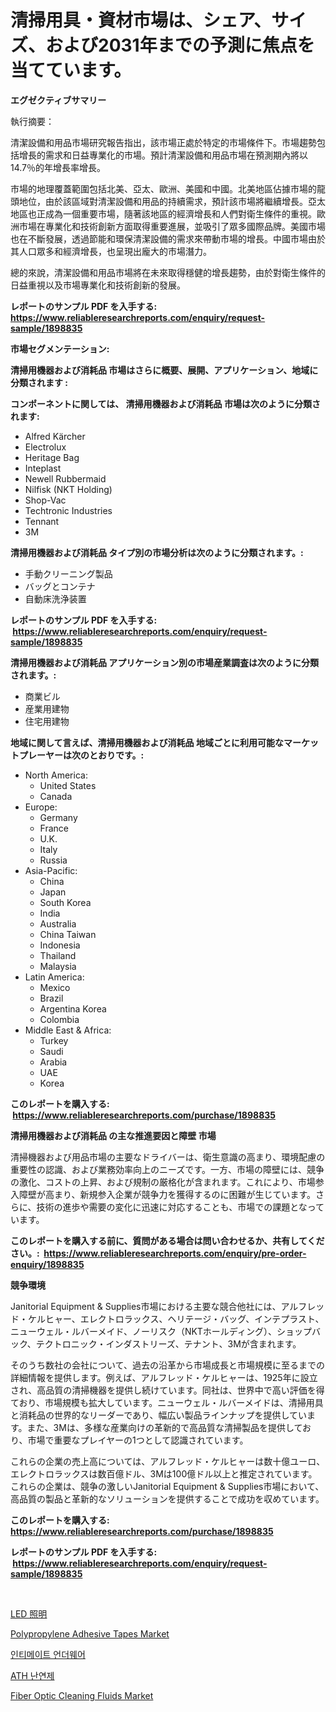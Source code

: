 <p><h1>清掃用具・資材市場は、シェア、サイズ、および2031年までの予測に焦点を当てています。</h1></p><p><strong>エグゼクティブサマリー</strong></p>
<p><p>執行摘要：</p><p>清潔設備和用品市場研究報告指出，該市場正處於特定的市場條件下。市場趨勢包括增長的需求和日益專業化的市場。預計清潔設備和用品市場在預測期內將以14.7％的年增長率增長。</p><p>市場的地理覆蓋範圍包括北美、亞太、歐洲、美國和中國。北美地區佔據市場的龍頭地位，由於該區域對清潔設備和用品的持續需求，預計該市場將繼續增長。亞太地區也正成為一個重要市場，隨著該地區的經濟增長和人們對衛生條件的重視。歐洲市場在專業化和技術創新方面取得重要進展，並吸引了眾多國際品牌。美國市場也在不斷發展，透過節能和環保清潔設備的需求來帶動市場的增長。中國市場由於其人口眾多和經濟增長，也呈現出龐大的市場潛力。</p><p>總的來說，清潔設備和用品市場將在未來取得穩健的增長趨勢，由於對衛生條件的日益重視以及市場專業化和技術創新的發展。</p></p>
<p><strong>レポートのサンプル PDF を入手する: <a href="https://www.reliableresearchreports.com/enquiry/request-sample/1898835">https://www.reliableresearchreports.com/enquiry/request-sample/1898835</a></strong></p>
<p><strong>市場セグメンテーション:</strong></p>
<p><strong> 清掃用機器および消耗品 市場はさらに概要、展開、アプリケーション、地域に分類されます :</strong></p>
<p><strong>コンポーネントに関しては、 清掃用機器および消耗品 市場は次のように分類されます: &nbsp;</strong></p>
<p><ul><li>Alfred Kärcher</li><li>Electrolux</li><li>Heritage Bag</li><li>Inteplast</li><li>Newell Rubbermaid</li><li>Nilfisk (NKT Holding)</li><li>Shop-Vac</li><li>Techtronic Industries</li><li>Tennant</li><li>3M</li></ul></p>
<p><strong> 清掃用機器および消耗品 タイプ別の市場分析は次のように分類されます。:</strong></p>
<p><ul><li>手動クリーニング製品</li><li>バッグとコンテナ</li><li>自動床洗浄装置</li></ul></p>
<p><strong>レポートのサンプル PDF を入手する: &nbsp;<a href="https://www.reliableresearchreports.com/enquiry/request-sample/1898835">https://www.reliableresearchreports.com/enquiry/request-sample/1898835</a></strong></p>
<p><strong> 清掃用機器および消耗品 アプリケーション別の市場産業調査は次のように分類されます。:</strong></p>
<p><ul><li>商業ビル</li><li>産業用建物</li><li>住宅用建物</li></ul></p>
<p><strong>地域に関して言えば、清掃用機器および消耗品 地域ごとに利用可能なマーケットプレーヤーは次のとおりです。:</strong></p>
<p><ul>
    <li>
        North America:
        <ul>
            <li>United States</li>
            <li>Canada</li>
        </ul>
    </li>
    <li>
        Europe:
        <ul>
            <li>Germany</li>
            <li>France</li>
            <li>U.K.</li>
            <li>Italy</li>
            <li>Russia</li>
        </ul>
    </li>
    <li>
        Asia-Pacific:
        <ul>
            <li>China</li>
            <li>Japan</li>
            <li>South Korea</li>
            <li>India</li>
            <li>Australia</li>
            <li>China Taiwan</li>
            <li>Indonesia</li>
            <li>Thailand</li>
            <li>Malaysia</li>
        </ul>
    </li>
    <li>
        Latin America:
        <ul>
            <li>Mexico</li>
            <li>Brazil</li>
            <li>Argentina Korea</li>
            <li>Colombia</li>
        </ul>
    </li>
    <li>
        Middle East & Africa:
        <ul>
            <li>Turkey</li>
            <li>Saudi</li>
            <li>Arabia</li>
            <li>UAE</li>
            <li>Korea</li>
        </ul>
    </li>
    </ul></p>
<p><strong>このレポートを購入する: &nbsp;<a href="https://www.reliableresearchreports.com/purchase/1898835">https://www.reliableresearchreports.com/purchase/1898835</a></strong></p>
<p><strong>清掃用機器および消耗品 の主な推進要因と障壁 市場</strong></p>
<p><p>清掃機器および用品市場の主要なドライバーは、衛生意識の高まり、環境配慮の重要性の認識、および業務効率向上のニーズです。一方、市場の障壁には、競争の激化、コストの上昇、および規制の厳格化が含まれます。これにより、市場参入障壁が高まり、新規参入企業が競争力を獲得するのに困難が生じています。さらに、技術の進歩や需要の変化に迅速に対応することも、市場での課題となっています。</p></p>
<p><strong>このレポートを購入する前に、質問がある場合は問い合わせるか、共有してください。:&nbsp; <a href="https://www.reliableresearchreports.com/enquiry/pre-order-enquiry/1898835">https://www.reliableresearchreports.com/enquiry/pre-order-enquiry/1898835</a></strong></p>
<p><strong>競争環境</strong></p>
<p><p>Janitorial Equipment & Supplies市場における主要な競合他社には、アルフレッド・ケルヒャー、エレクトロラックス、ヘリテージ・バッグ、インテプラスト、ニューウェル・ルバーメイド、ノーリスク（NKTホールディング）、ショップバック、テクトロニック・インダストリーズ、テナント、3Mが含まれます。</p><p>そのうち数社の会社について、過去の沿革から市場成長と市場規模に至るまでの詳細情報を提供します。例えば、アルフレッド・ケルヒャーは、1925年に設立され、高品質の清掃機器を提供し続けています。同社は、世界中で高い評価を得ており、市場規模も拡大しています。ニューウェル・ルバーメイドは、清掃用具と消耗品の世界的なリーダーであり、幅広い製品ラインナップを提供しています。また、3Mは、多様な産業向けの革新的で高品質な清掃製品を提供しており、市場で重要なプレイヤーの1つとして認識されています。</p><p>これらの企業の売上高については、アルフレッド・ケルヒャーは数十億ユーロ、エレクトロラックスは数百億ドル、3Mは100億ドル以上と推定されています。これらの企業は、競争の激しいJanitorial Equipment & Supplies市場において、高品質の製品と革新的なソリューションを提供することで成功を収めています。</p></p>
<p><strong>このレポートを購入する: &nbsp; <a href="https://www.reliableresearchreports.com/purchase/1898835">https://www.reliableresearchreports.com/purchase/1898835</a></strong></p>
<p><strong>レポートのサンプル PDF を入手する: &nbsp;<a href="https://www.reliableresearchreports.com/enquiry/request-sample/1898835">https://www.reliableresearchreports.com/enquiry/request-sample/1898835</a></strong><strong></strong></p>
<p>&nbsp;</p>
<p><p><a href="https://medium.com/@barrycuda1974/led%E7%85%A7%E6%98%8E%E5%B8%82%E5%A0%B4%E5%B1%95%E6%9C%9B-%E6%A5%AD%E7%95%8C%E6%A6%82%E8%A6%81%E3%81%A8%E4%BA%88%E6%B8%AC-2024%E5%B9%B4%E3%81%8B%E3%82%892031%E5%B9%B4%E3%81%BE%E3%81%A7-7953fbd0521f">LED 照明</a></p><p><a href="https://github.com/jodemen/Market-Research-Report-List-1/blob/main/polypropylene-adhesive-tapes-market.md">Polypropylene Adhesive Tapes Market</a></p><p><a href="https://medium.com/@lizaheller2023/%EC%B9%9C%EB%B0%80%ED%95%9C-%EC%86%8D%EC%98%B7-%EC%8B%9C%EC%9E%A5-%EA%B7%9C%EB%AA%A8%EB%8A%94-%EA%B8%80%EB%A1%9C%EB%B2%8C-%EC%82%B0%EC%97%85%EC%97%90%EC%84%9C-%EC%B5%9C%EC%83%81%EC%9D%98-%EB%A7%88%EC%BC%80%ED%8C%85-%EC%B1%84%EB%84%90%EC%9D%84-%EB%B3%B4%EC%97%AC%EC%A4%8D%EB%8B%88%EB%8B%A4-13e6d9bccd71">인티메이트 언더웨어</a></p><p><a href="https://medium.com/@mayekuhic00/ath-%EB%B0%A9%EC%97%BC%EC%A0%9C-%EC%8B%9C%EC%9E%A5-2031%EB%85%84%EA%B9%8C%EC%A7%80%EC%9D%98-%EC%B6%94%EC%9D%B4-%EC%98%88%EC%B8%A1-%EB%B0%8F-%EA%B2%BD%EC%9F%81-%EB%B6%84%EC%84%9D-6aa87f67f424">ATH 난연제</a></p><p><a href="https://github.com/Sarissaschmalingtr6fz2739/Market-Research-Report-List-1/blob/main/fiber-optic-cleaning-fluids-market.md">Fiber Optic Cleaning Fluids Market</a></p></p>